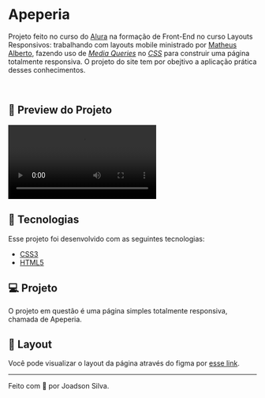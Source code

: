 # Apeperia

Projeto feito no curso do [Alura](https://www.alura.com.br/) na formação de Front-End no curso Layouts Responsivos: trabalhando com layouts mobile ministrado por [Matheus Alberto](https://github.com/ikyrie), fazendo uso de [_Media Queries_](https://css-tricks.com/snippets/css/media-queries-for-standard-devices/) no [_CSS_](https://developer.mozilla.org/en-US/docs/Web/CSS) para construir uma página totalmente responsiva. O projeto do site tem por obejtivo a aplicação prática desses conhecimentos.

<br>

## 🧪 Preview do Projeto

<video align="center" src="" style="max-width: 730px;">
</video>
  
## 🚀 Tecnologias

Esse projeto foi desenvolvido com as seguintes tecnologias:

- [CSS3](https://developer.mozilla.org/en-US/docs/Web/CSS)
- [HTML5](https://developer.mozilla.org/en-US/docs/Glossary/HTML5)

## 💻 Projeto

O projeto em questão é uma página simples totalmente responsiva, chamada de Apeperia.

## 🔖 Layout

Você pode visualizar o layout da página através do figma por [esse link](https://www.figma.com/file/FidBn9f7BoBCoEs19EzbUD/Apeperia-Mobile-First).

---

Feito com 💙 por Joadson Silva.